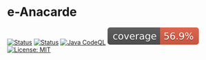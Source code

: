 # e-Anacarde

[![Status](https://github.com/UNamurCSFaculty/2425_IHDCM032_G04/actions/workflows/java.yml/badge.svg?branch=main)](https://github.com/UNamurCSFaculty/2425_IHDCM032_G04/actions/workflows/java.yml)
[![Status](https://github.com/UNamurCSFaculty/2425_IHDCM032_G04/actions/workflows/client-pipeline.yml/badge.svg?branch=main)](https://github.com/UNamurCSFaculty/2425_IHDCM032_G04/actions/workflows/client-pipeline.yml)
[![Java CodeQL](https://github.com/UNamurCSFaculty/2425_IHDCM032_G04/actions/workflows/java-codeql.yml/badge.svg?branch=main)](https://github.com/UNamurCSFaculty/2425_IHDCM032_G04/actions/workflows/java-codeql.yml) 
![Coverage](.github/badges/jacoco.svg)
[![License: MIT](https://img.shields.io/badge/License-MIT-green.svg)](https://opensource.org/licenses/MIT)
